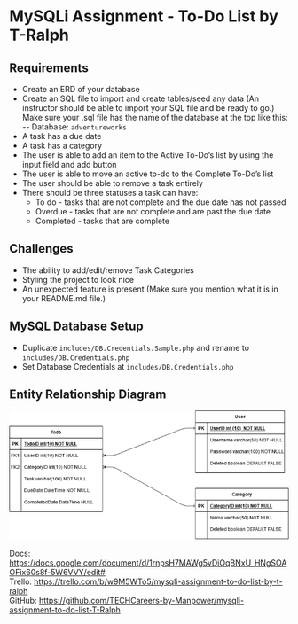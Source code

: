 # MySQLi Assignment - To-Do List by T-Ralph

## Requirements
- Create an ERD of your database
- Create an SQL file to import and create tables/seed any data (An instructor should be able to import your SQL file and be ready to go.) Make sure your .sql file has the name of the database at the top like this: -- Database: `adventureworks`
- A task has a due date
- A task has a category
- The user is able to add an item to the Active To-Do’s list by using the input field and add button
- The user is able to move an active to-do to the Complete To-Do’s list
- The user should be able to remove a task entirely
- There should be three statuses a task can have:
    - To do - tasks that are not complete and the due date has not passed
    - Overdue - tasks that are not complete and are past the due date
    - Completed - tasks that are complete 

## Challenges
- The ability to add/edit/remove Task Categories
- Styling the project to look nice
- An unexpected feature is present (Make sure you mention what it is in your README.md file.)

## MySQL Database Setup
- Duplicate `includes/DB.Credentials.Sample.php` and rename to `includes/DB.Credentials.php`
- Set Database Credentials at `includes/DB.Credentials.php`

## Entity Relationship Diagram
![ERD](img/ERD.png?raw=true)

Docs: https://docs.google.com/document/d/1rnpsH7MAWg5vDiOqBNxU_HNgSOAOFix60s8f-5W6VVY/edit# <br>
Trello: https://trello.com/b/w9M5WTo5/mysqli-assignment-to-do-list-by-t-ralph <br>
GitHub: https://github.com/TECHCareers-by-Manpower/mysqli-assignment-to-do-list-T-Ralph <br>
